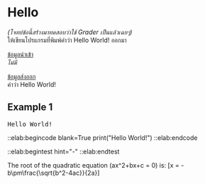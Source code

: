 # Hello

*(โจทย์ข้อนี้สร้างมาทดสอบว่าใช้ Grader เป็นแล้วเฉยๆ)*  
ให้เขียนโปรแกรมที่พิมพ์คำว่า Hello World! ออกมา

<u>ข้อมูลนำเข้า</u>  
*ไม่มี*

<u>ข้อมูลส่งออก</u>  
คำว่า Hello World!

## Example 1
<pre class="output">
Hello World!
</pre>

::elab:begincode blank=True
print("Hello World!")
::elab:endcode

::elab:begintest hint="-"
::elab:endtest

<!-- Mathematic Formula -->
<script type="math/tex" id="MathJax-Element-1"> f(x,y)=(x^2+y^2-1)^3-x^2y^3 </script>

<!-- Alternative Form -->
The root of the quadratic equation \(ax^2+bx+c = 0\) is:
\[x = -b\pm\frac{\sqrt{b^2-4ac}}{2a}\]